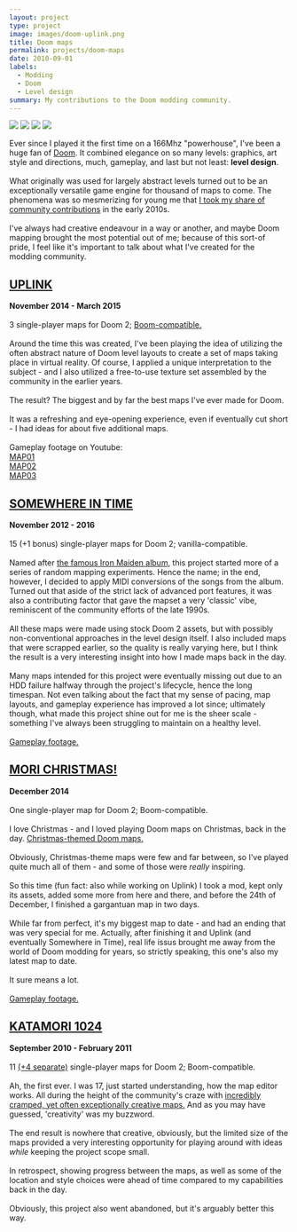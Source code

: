 ```yaml
---
layout: project
type: project
image: images/doom-uplink.png
title: Doom maps
permalink: projects/doom-maps
date: 2010-09-01
labels:
  - Modding
  - Doom
  - Level design
summary: My contributions to the Doom modding community.
---
```


<div class="ui small rounded images">
  <img class="ui image" src="https://www.doomworld.com/images/newstuff/529/uplink1503.png">
  <img class="ui image" src="https://www.doomworld.com/images/newstuff/506/intime09.png">
  <img class="ui image" src="https://www.doomworld.com/images/newstuff/475/morixmas04.png">
  <img class="ui image" src="https://www.doomworld.com/images/newstuff/385/kat102407.png">
</div>

Ever since I played it the first time on a 166Mhz "powerhouse", I've been a huge fan of <a href='https://en.wikipedia.org/wiki/Doom_(1993_video_game)' target='_blank'>Doom</a>. It combined elegance on so many levels: graphics, art style and directions, much, gameplay, and last but not least: <b>level design</b>.
<br><br>
What originally was used for largely abstract levels turned out to be an exceptionally versatile game engine for thousand of maps to come. The phenomena was so mesmerizing for young me that <a href='https://www.doomworld.com/profile/11640-katamori/' target='_blank'>I took my share of community contributions</a> in the early 2010s. 
<br><br> 
I've always had creative endeavour in a way or another, and maybe Doom mapping brought the most potential out of me; because of this sort-of pride, I feel like it's important to talk about what I've created for the modding community.

<h2> <a href='https://www.doomworld.com/idgames/levels/doom2/Ports/s-u/uplink15' target='_blank'>UPLINK</a> </h2>

<b>November 2014 - March 2015</b>
<br><br>
3 single-player maps for Doom 2; <a href='https://doomwiki.org/wiki/Boom' target='_blank'>Boom-compatible.</a>
<br><br>
Around the time this was created, I've been playing the idea of utilizing the often abstract nature of Doom level layouts to create a set of maps taking place in virtual reality. Of course, I applied a unique interpretation to the subject - and I also utilized a free-to-use texture set assembled by the community in the earlier years. 
<br><br> 
The result? The biggest and by far the best maps I've ever made for Doom. 
<br><br> 
It was a refreshing and eye-opening experience, even if eventually cut short - I had ideas for about five additional maps.
<br><br>
Gameplay footage on Youtube:<br>
<a href='https://www.youtube.com/watch?v=A_IxC88UivM'>MAP01</a><br>
<a href='https://www.youtube.com/watch?v=DDAT1WRekOk'>MAP02</a><br> 
<a href='https://www.youtube.com/watch?v=wNeAOWItFLQ'>MAP03</a>


<h2> <a href='https://www.doomworld.com/idgames/levels/doom2/Ports/megawads/intime' target='_blank'>SOMEWHERE IN TIME</a> </h2>

<b>November 2012 - 2016</b>
<br><br>
15 (+1 bonus) single-player maps for Doom 2; vanilla-compatible. 
<br><br> 
Named after <a href='https://en.wikipedia.org/wiki/Somewhere_in_Time_(Iron_Maiden_album)' target='_blank'>the famous Iron Maiden album</a>, this project started more of a series of random mapping experiments. Hence the name; in the end, however, I decided to apply MIDI conversions of the songs from the album. Turned out that aside of the strict lack of advanced port features, it was also a contributing factor that gave the mapset a very 'classic' vibe, reminiscent of the community efforts of the late 1990s. 
<br><br> 
All these maps were made using stock Doom 2 assets, but with possibly non-conventional approaches in the level design itself. I also included maps that were scrapped earlier, so the quality is really varying here, but I think the result is a very interesting insight into how I made maps back in the day. 
<br><br> 
Many maps intended for this project were eventually missing out due to an HDD failure halfway through the project's lifecycle, hence the long timespan. Not even talking about the fact that my sense of pacing, map layouts, and gameplay experience has improved a lot since; ultimately though, what made this project shine out for me is the sheer scale - something I've always been struggling to maintain on a healthy level. 
<br><br> 
<a href='https://www.youtube.com/playlist?list=PLgS1ZoidySwNqFssfWLM7jBNxjKIqWMR1' target='_blank'>Gameplay footage.</a>

<h2><a href='https://www.doomworld.com/idgames/themes/xmas/morixmas' target='_blank'>MORI CHRISTMAS!</a></h2>

<b>December 2014</b>
<br><br>
One single-player map for Doom 2; Boom-compatible. 
<br><br> 
I love Christmas - and I loved playing Doom maps on Christmas, back in the day. <a href='https://www.youtube.com/watch?v=6Jfypeqh7b0&list=PLgS1ZoidySwMdnLfTI_9Xd89MIeU-CqlD' target='_blank'>Christmas-themed Doom maps.</a> 
<br><br> 
Obviously, Christmas-theme maps were few and far between, so I've played quite much all of them - and some of those were <i>really</i> inspiring. 
<br><br> 
So this time (fun fact: also while working on Uplink) I took a mod, kept only its assets, added some more from here and there, and before the 24th of December, I finished a gargantuan map in two days. 
<br><br> 
While far from perfect, it's my biggest map to date - and had an ending that was very special for me. Actually, after finishing it and Uplink (and eventually Somewhere in Time), real life issus brought me away from the world of Doom modding for years, so strictly speaking, this one's also my latest map to date. 
<br><br> 
It sure means a lot. 
<br><br> 
<a href='https://www.youtube.com/watch?v=RaIq1SOTlOE'>Gameplay footage.</a>

<h2><a href='https://www.doomworld.com/idgames/levels/doom2/Ports/j-l/kat1024' target='_blank'>KATAMORI 1024</a></h2>

<b>September 2010 - February 2011</b>
<br><br>
11 <a href='https://www.doomworld.com/idgames/levels/doom2/Ports/j-l/k1024le' target='_blank'>(+4 separate)</a> single-player maps for Doom 2; Boom-compatible. 
<br><br> 
Ah, the first ever. I was 17, just started understanding, how the map editor works. All during the height of the community's craze with <a href='https://www.youtube.com/results?search_query=doom+2+claustrophobia+1024' target='_blank'>incredibly cramped, yet often exceptionally creative maps.</a> And as you may have guessed, 'creativity' was my buzzword. 
<br><br> 
The end result is nowhere that creative, obviously, but the limited size of the maps provided a very interesting opportunity for playing around with ideas <i>while</i> keeping the project scope small. 
<br><br> 
In retrospect, showing progress between the maps, as well as some of the location and style choices were ahead of time compared to my capabilities back in the day. 
<br><br> 
Obviously, this project also went abandoned, but it's arguably better this way.